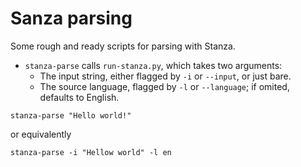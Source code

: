 # Sanza parsing
Some rough and ready scripts for parsing with Stanza. 

* `stanza-parse` calls `run-stanza.py`, which takes two arguments:
  * The input string, either flagged by `-i` or `--input`, or just bare.
  * The source language, flagged by `-l` or `--language`; if omited, defaults to English.

 ```
stanza-parse "Hello world!"
```
or equivalently
```
stanza-parse -i "Hellow world" -l en
```
